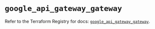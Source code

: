 # `google_api_gateway_gateway`

Refer to the Terraform Registry for docs: [`google_api_gateway_gateway`](https://registry.terraform.io/providers/hashicorp/google-beta/6.6.0/docs/resources/google_api_gateway_gateway).
